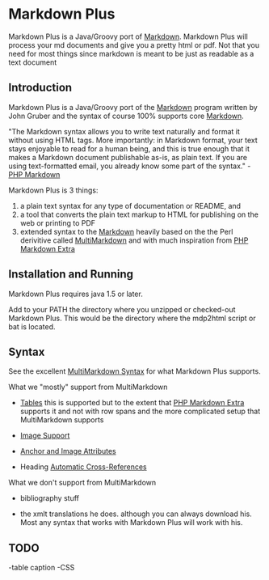 Markdown Plus
==============

Markdown Plus is a Java/Groovy port of [Markdown][].
Markdown Plus will process your md documents and give you a pretty html or pdf.
Not that you need for most things since markdown is meant to be just as readable as a text document

  [Markdown]:http://daringfireball.net/projects/markdown/syntax
  
Introduction
------------

Markdown Plus is a Java/Groovy port of the [Markdown][] program written by John Gruber and the syntax of course 100% supports core [Markdown][].

"The Markdown syntax allows you to write text naturally and format it without using HTML tags. More importantly: in Markdown format, your text stays enjoyable to read for a human being, and this is true enough that it makes a Markdown document publishable as-is, as plain text. If you are using text-formatted email, you already know some part of the syntax." - [PHP Markdown](http://michelf.com/projects/php-markdown/)

Markdown Plus is 3 things: 

 1. a plain text syntax for any type of documentation or README, and 
 2. a tool that converts the plain text markup to HTML for publishing on the web or printing to PDF
 3. extended syntax to the [Markdown][] heavily based on the the Perl derivitive called [MultiMarkdown][] and with much inspiration from [PHP Markdown Extra][]

 [MultiMarkdown]: http://fletcherpenney.net/multimarkdown/
 [PHP Markdown Extra]: http://michelf.com/projects/php-markdown/extra/

Installation and Running
------------

Markdown Plus requires java 1.5 or later.

Add to your PATH  the directory where you unzipped or checked-out Markdown Plus. This would be the directory where the mdp2html script or bat is located. 

Syntax
------

See the excellent [MultiMarkdown Syntax][] for what Markdown Plus supports.

What we "mostly" support from MultiMarkdown

*   [Tables](http://fletcherpenney.net/multimarkdown/users_guide/multimarkdown_syntax_guide/#anchorandimageattributes)
    this is supported but to the extent that [PHP Markdown Extra][] supports it and not with row spans 
      and the more complicated setup that MultiMarkdown supports

*   [Image Support](http://fletcherpenney.net/multimarkdown/users_guide/multimarkdown_syntax_guide/#imagesupport)

*   [Anchor and Image Attributes](http://fletcherpenney.net/multimarkdown/users_guide/multimarkdown_syntax_guide/#anchorandimageattributes)

*   Heading [Automatic Cross-References](http://fletcherpenney.net/multimarkdown/users_guide/multimarkdown_syntax_guide/#automaticcross-references)

What we don't support from MultiMarkdown

* bibliography stuff
* the xmlt translations he does. although you can always download his. Most any syntax that works with Markdown Plus will work with his.

  [MultiMarkdown Syntax]:http://fletcherpenney.net/multimarkdown/users_guide/multimarkdown_syntax_guide/

TODO
-----
-table caption
-CSS





